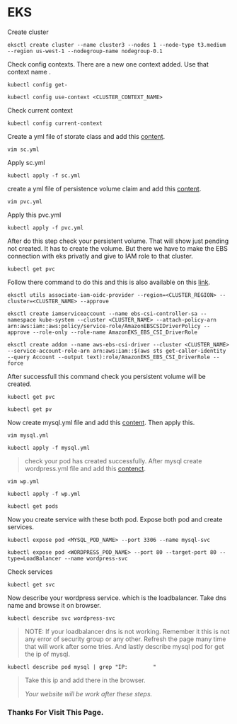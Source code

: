 # EKS
Create cluster
```
eksctl create cluster --name cluster3 --nodes 1 --node-type t3.medium --region us-west-1 --nodegroup-name nodegroup-0.1
```
Check config contexts. There are a new one context added. Use that context name <cluster name>.
```
kubectl config get-
```
```
kubectl config use-context <CLUSTER_CONTEXT_NAME>
```
Check current context
```
kubectl config current-context
```
Create a yml file of storate class and add this [content](https://github.com/Nitesh-Sen/Kubernetes/blob/80e4ce25bab2c1fc566d327e384bf01fd870930a/Wordpress-on-eks-with-EBS%26CLB/sc.yml).
```
vim sc.yml
```
Apply sc.yml 
```
kubectl apply -f sc.yml 
```
create a yml file of persistence volume claim and add this [content](https://github.com/Nitesh-Sen/Kubernetes/blob/80e4ce25bab2c1fc566d327e384bf01fd870930a/Wordpress-on-eks-with-EBS%26CLB/pvc.yml).
```
vim pvc.yml
```
Apply this pvc.yml
```
kubectl apply -f pvc.yml 
```
After do this step check your persistent volume. That will show just pending not created. It has to create the volume. But there we have to make the EBS connection with eks privatly and give to IAM role to that cluster.
```
kubectl get pvc
```
Follow there command to do this and this is also available on this [link](https://stackoverflow.com/questions/75758115/persistentvolumeclaim-is-stuck-waiting-for-a-volume-to-be-created-either-by-ex).
```
eksctl utils associate-iam-oidc-provider --region=<CLUSTER_REGION> --cluster=<CLUSTER_NAME> --approve
```
```
eksctl create iamserviceaccount --name ebs-csi-controller-sa --namespace kube-system --cluster <CLUSTER_NAME> --attach-policy-arn arn:aws:iam::aws:policy/service-role/AmazonEBSCSIDriverPolicy --approve --role-only --role-name AmazonEKS_EBS_CSI_DriverRole
```
```
eksctl create addon --name aws-ebs-csi-driver --cluster <CLUSTER_NAME> --service-account-role-arn arn:aws:iam::$(aws sts get-caller-identity --query Account --output text):role/AmazonEKS_EBS_CSI_DriverRole --force
```
After successfull this command check you persistent volume will be created.
```
kubectl get pvc
```
```
kubectl get pv
```
Now create mysql.yml file and add this [content](https://github.com/Nitesh-Sen/Kubernetes/blob/80e4ce25bab2c1fc566d327e384bf01fd870930a/Wordpress-on-eks-with-EBS%26CLB/mysql.yml). Then apply this.
```
vim mysql.yml
```
```
kubectl apply -f mysql.yml
```
> check your pod has created successfully. 
After mysql create wordpress.yml file and add this [contenct](https://github.com/Nitesh-Sen/Kubernetes/blob/80e4ce25bab2c1fc566d327e384bf01fd870930a/Wordpress-on-eks-with-EBS%26CLB/wp.yml).
```
vim wp.yml
```
```
kubectl apply -f wp.yml
```
```
kubectl get pods
```
Now you create service with these both pod. Expose both pod and create services.
```
kubectl expose pod <MYSQL_POD_NAME> --port 3306 --name mysql-svc
```
```
kubectl expose pod <WORDPRESS_POD_NAME> --port 80 --target-port 80 --type=LoadBalancer --name wordpress-svc
```
Check services
```
kubectl get svc
```
Now describe your wordpress service. which is the loadbalancer. Take dns name and browse it on browser.
```
kubectl describe svc wordpress-svc
```
> NOTE: If your loadbalancer dns is not working. Remember it this is not any error of security group or any other. Refresh the page many time that will work after some tries. 
And lastly describe mysql pod for get the ip of mysql.
```
kubectl describe pod mysql | grep "IP:        "
```
> Take this ip and add there in the browser.
>
> *Your website will be work after these steps.*
  
### Thanks For Visit This Page.
